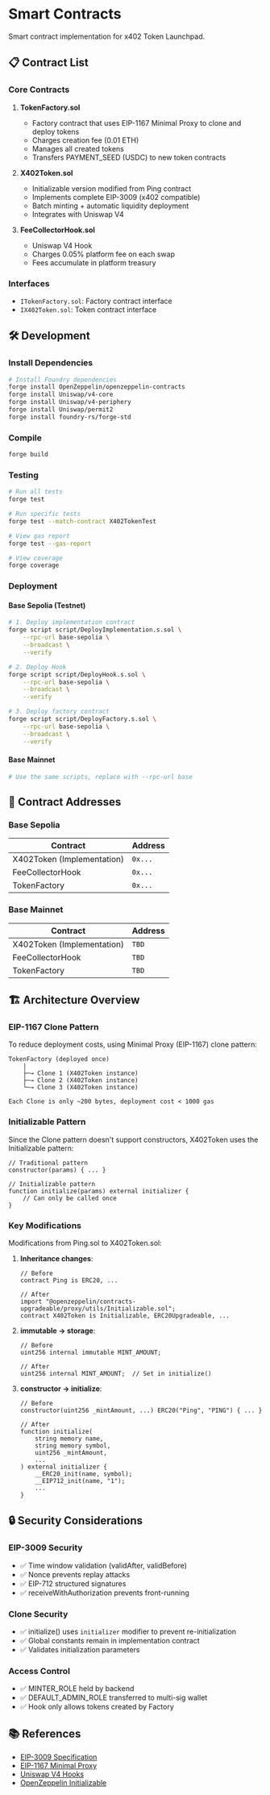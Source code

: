 # Smart Contracts

Smart contract implementation for x402 Token Launchpad.

## 📋 Contract List

### Core Contracts

1. **TokenFactory.sol**
   - Factory contract that uses EIP-1167 Minimal Proxy to clone and deploy tokens
   - Charges creation fee (0.01 ETH)
   - Manages all created tokens
   - Transfers PAYMENT_SEED (USDC) to new token contracts

2. **X402Token.sol**
   - Initializable version modified from Ping contract
   - Implements complete EIP-3009 (x402 compatible)
   - Batch minting + automatic liquidity deployment
   - Integrates with Uniswap V4

3. **FeeCollectorHook.sol**
   - Uniswap V4 Hook
   - Charges 0.05% platform fee on each swap
   - Fees accumulate in platform treasury

### Interfaces

- `ITokenFactory.sol`: Factory contract interface
- `IX402Token.sol`: Token contract interface

## 🛠️ Development

### Install Dependencies

```bash
# Install Foundry dependencies
forge install OpenZeppelin/openzeppelin-contracts
forge install Uniswap/v4-core
forge install Uniswap/v4-periphery
forge install Uniswap/permit2
forge install foundry-rs/forge-std
```

### Compile

```bash
forge build
```

### Testing

```bash
# Run all tests
forge test

# Run specific tests
forge test --match-contract X402TokenTest

# View gas report
forge test --gas-report

# View coverage
forge coverage
```

### Deployment

#### Base Sepolia (Testnet)

```bash
# 1. Deploy implementation contract
forge script script/DeployImplementation.s.sol \
    --rpc-url base-sepolia \
    --broadcast \
    --verify

# 2. Deploy Hook
forge script script/DeployHook.s.sol \
    --rpc-url base-sepolia \
    --broadcast \
    --verify

# 3. Deploy factory contract
forge script script/DeployFactory.s.sol \
    --rpc-url base-sepolia \
    --broadcast \
    --verify
```

#### Base Mainnet

```bash
# Use the same scripts, replace with --rpc-url base
```

## 📝 Contract Addresses

### Base Sepolia

| Contract | Address |
|----------|---------|
| X402Token (Implementation) | `0x...` |
| FeeCollectorHook | `0x...` |
| TokenFactory | `0x...` |

### Base Mainnet

| Contract | Address |
|----------|---------|
| X402Token (Implementation) | `TBD` |
| FeeCollectorHook | `TBD` |
| TokenFactory | `TBD` |

## 🏗️ Architecture Overview

### EIP-1167 Clone Pattern

To reduce deployment costs, using Minimal Proxy (EIP-1167) clone pattern:

```
TokenFactory (deployed once)
    |
    ├─→ Clone 1 (X402Token instance)
    ├─→ Clone 2 (X402Token instance)
    └─→ Clone 3 (X402Token instance)

Each Clone is only ~200 bytes, deployment cost < 1000 gas
```

### Initializable Pattern

Since the Clone pattern doesn't support constructors, X402Token uses the Initializable pattern:

```solidity
// Traditional pattern
constructor(params) { ... }

// Initializable pattern
function initialize(params) external initializer {
    // Can only be called once
}
```

### Key Modifications

Modifications from Ping.sol to X402Token.sol:

1. **Inheritance changes**:
   ```solidity
   // Before
   contract Ping is ERC20, ...

   // After
   import "@openzeppelin/contracts-upgradeable/proxy/utils/Initializable.sol";
   contract X402Token is Initializable, ERC20Upgradeable, ...
   ```

2. **immutable → storage**:
   ```solidity
   // Before
   uint256 internal immutable MINT_AMOUNT;

   // After
   uint256 internal MINT_AMOUNT;  // Set in initialize()
   ```

3. **constructor → initialize**:
   ```solidity
   // Before
   constructor(uint256 _mintAmount, ...) ERC20("Ping", "PING") { ... }

   // After
   function initialize(
       string memory name,
       string memory symbol,
       uint256 _mintAmount,
       ...
   ) external initializer {
       __ERC20_init(name, symbol);
       __EIP712_init(name, "1");
       ...
   }
   ```

## 🔒 Security Considerations

### EIP-3009 Security

- ✅ Time window validation (validAfter, validBefore)
- ✅ Nonce prevents replay attacks
- ✅ EIP-712 structured signatures
- ✅ receiveWithAuthorization prevents front-running

### Clone Security

- ✅ initialize() uses `initializer` modifier to prevent re-initialization
- ✅ Global constants remain in implementation contract
- ✅ Validates initialization parameters

### Access Control

- ✅ MINTER_ROLE held by backend
- ✅ DEFAULT_ADMIN_ROLE transferred to multi-sig wallet
- ✅ Hook only allows tokens created by Factory

## 📚 References

- [EIP-3009 Specification](https://eips.ethereum.org/EIPS/eip-3009)
- [EIP-1167 Minimal Proxy](https://eips.ethereum.org/EIPS/eip-1167)
- [Uniswap V4 Hooks](https://docs.uniswap.org/contracts/v4/overview)
- [OpenZeppelin Initializable](https://docs.openzeppelin.com/contracts/4.x/api/proxy#Initializable)
